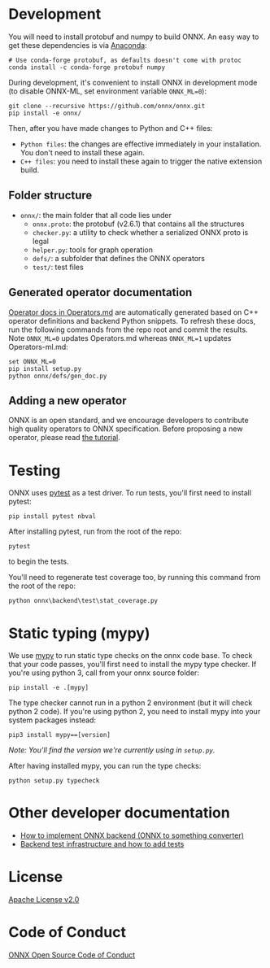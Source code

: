 <!--- SPDX-License-Identifier: Apache-2.0 -->

# Development

You will need to install protobuf and numpy to build ONNX. An easy
way to get these dependencies is via [Anaconda](https://www.anaconda.com/download/):

```
# Use conda-forge protobuf, as defaults doesn't come with protoc
conda install -c conda-forge protobuf numpy
```

During development, it's convenient to install ONNX in development mode (to disable ONNX-ML, set environment variable `ONNX_ML=0`):

```
git clone --recursive https://github.com/onnx/onnx.git
pip install -e onnx/
```
Then, after you have made changes to Python and C++ files:

- `Python files`: the changes are effective immediately in your installation. You don't need to install these again.
- `C++ files`: you need to install these again to trigger the native extension build.

## Folder structure

- `onnx/`: the main folder that all code lies under
  - `onnx.proto`: the protobuf (v2.6.1) that contains all the structures
  - `checker.py`: a utility to check whether a serialized ONNX proto is legal
  - `helper.py`: tools for graph operation
  - `defs/`: a subfolder that defines the ONNX operators
  - `test/`: test files

## Generated operator documentation

[Operator docs in Operators.md](Operators.md) are automatically generated based on C++ operator definitions and backend Python snippets. To refresh these docs, run the following commands from the repo root and commit the results. Note `ONNX_ML=0` updates Operators.md whereas `ONNX_ML=1` updates Operators-ml.md:

```
set ONNX_ML=0
pip install setup.py
python onnx/defs/gen_doc.py
```

## Adding a new operator

ONNX is an open standard, and we encourage developers to contribute high
quality operators to ONNX specification.
Before proposing a new operator, please read [the tutorial](AddNewOp.md).

# Testing

ONNX uses [pytest](https://docs.pytest.org) as a test driver. To run tests, you'll first need to install pytest:

```
pip install pytest nbval
```

After installing pytest, run from the root of the repo:

```
pytest
```

to begin the tests.

You'll need to regenerate test coverage too, by running this command from the root of the repo:

```
python onnx\backend\test\stat_coverage.py
```

# Static typing (mypy)

We use [mypy](http://mypy-lang.org/) to run static type checks on the onnx code base. To check that your code passes, you'll first need to install the mypy type checker. If you're using python 3, call from your onnx source folder:

```
pip install -e .[mypy]
```

The type checker cannot run in a python 2 environment (but it will check python 2 code).
If you're using python 2, you need to install mypy into your system packages instead:

```
pip3 install mypy==[version]
```
*Note: You'll find the version we're currently using in `setup.py`.*

After having installed mypy, you can run the type checks:

```
python setup.py typecheck
```

# Other developer documentation

* [How to implement ONNX backend (ONNX to something converter)](ImplementingAnOnnxBackend.md)
* [Backend test infrastructure and how to add tests](OnnxBackendTest.md)

# License

[Apache License v2.0](https://github.com/onnx/onnx/blob/master/LICENSE)

# Code of Conduct

[ONNX Open Source Code of Conduct](http://onnx.ai/codeofconduct.html)
